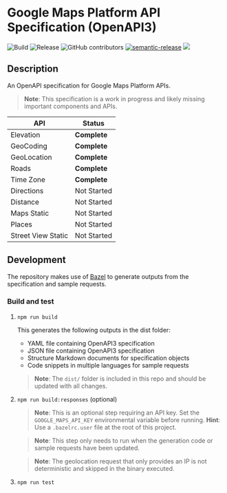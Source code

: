 # Google Maps Platform API Specification (OpenAPI3)

![Build](https://github.com/googlemaps/openapi-specification/workflows/Build/badge.svg)
![Release](https://github.com/googlemaps/openapi-specification/workflows/Release/badge.svg)
![GitHub contributors](https://img.shields.io/github/contributors/googlemaps/openapi-specification?color=green)
[![semantic-release](https://img.shields.io/badge/%20%20%F0%9F%93%A6%F0%9F%9A%80-semantic--release-e10079.svg)](https://github.com/semantic-release/semantic-release)
[![](https://github.com/jpoehnelt/in-solidarity-bot/raw/main/static//badge-flat.png)](https://github.com/apps/in-solidarity)

## Description

An OpenAPI specification for Google Maps Platform APIs.

> **Note**: This specification is a work in progress and likely missing important components and APIs.

| API                | Status       |
| ------------------ | ------------ |
| Elevation          | **Complete** |
| GeoCoding          | **Complete** |
| GeoLocation        | **Complete** |
| Roads              | **Complete** |
| Time Zone          | **Complete** |
| Directions         | Not Started  |
| Distance           | Not Started  |
| Maps Static        | Not Started  |
| Places             | Not Started  |
| Street View Static | Not Started  |

## Development

The repository makes use of [Bazel](bazel.build) to generate outputs from the specification and sample requests.

### Build and test

1. `npm run build`

    This generates the following outputs in the dist folder:

    - YAML file containing OpenAPI3 specification
    - JSON file containing OpenAPI3 specification
    - Structure Markdown documents for specification objects
    - Code snippets in multiple languages for sample requests

    > **Note**: The `dist/` folder is included in this repo and should be updated with all changes.

1. `npm run build:responses` (optional)

    > **Note**: This is an optional step requiring an API key. Set the `GOOGLE_MAPS_API_KEY` environmental variable before running. **Hint**: Use a `.bazelrc.user` file at the root of this project.

    > **Note**: This step only needs to run when the generation code or sample requests have been updated.

    > **Note**: The geolocation request that only provides an IP is not deterministic and skipped in the binary executed.

1. `npm run test`
